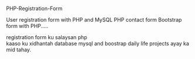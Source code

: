 PHP-Registration-Form


User registration form with PHP and MySQL PHP contact
form Bootstrap form with PHP.....

 registration form ku salaysan php <br>
 kaaso ku xidhantah database mysql  and boostrap 
 daily life projects ayay ka mid tahay.
 
